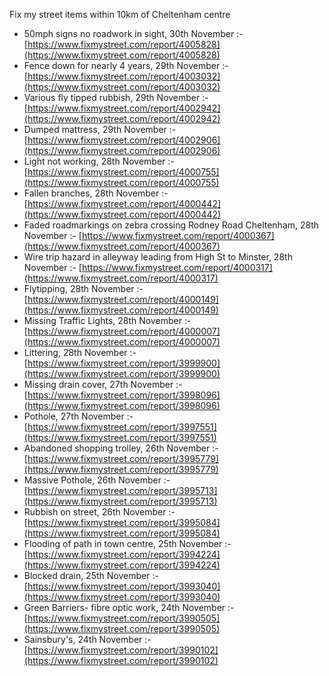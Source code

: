 Fix my street items within 10km of Cheltenham centre

<!-- fix_marker starts -->

- 50mph signs no roadwork in sight, 30th November :- [https://www.fixmystreet.com/report/4005828](https://www.fixmystreet.com/report/4005828)
- Fence down for nearly 4 years, 29th November :- [https://www.fixmystreet.com/report/4003032](https://www.fixmystreet.com/report/4003032)
- Various fly tipped rubbish, 29th November :- [https://www.fixmystreet.com/report/4002942](https://www.fixmystreet.com/report/4002942)
- Dumped mattress, 29th November :- [https://www.fixmystreet.com/report/4002906](https://www.fixmystreet.com/report/4002906)
- Light not working, 28th November :- [https://www.fixmystreet.com/report/4000755](https://www.fixmystreet.com/report/4000755)
- Fallen branches, 28th November :- [https://www.fixmystreet.com/report/4000442](https://www.fixmystreet.com/report/4000442)
- Faded roadmarkings on zebra crossing Rodney Road Cheltenham, 28th November :- [https://www.fixmystreet.com/report/4000367](https://www.fixmystreet.com/report/4000367)
- Wire trip hazard in alleyway leading from High St to Minster, 28th November :- [https://www.fixmystreet.com/report/4000317](https://www.fixmystreet.com/report/4000317)
- Flytipping, 28th November :- [https://www.fixmystreet.com/report/4000149](https://www.fixmystreet.com/report/4000149)
- Missing Traffic Lights, 28th November :- [https://www.fixmystreet.com/report/4000007](https://www.fixmystreet.com/report/4000007)
- Littering, 28th November :- [https://www.fixmystreet.com/report/3999900](https://www.fixmystreet.com/report/3999900)
- Missing drain cover, 27th November :- [https://www.fixmystreet.com/report/3998096](https://www.fixmystreet.com/report/3998096)
- Pothole, 27th November :- [https://www.fixmystreet.com/report/3997551](https://www.fixmystreet.com/report/3997551)
- Abandoned shopping trolley, 26th November :- [https://www.fixmystreet.com/report/3995779](https://www.fixmystreet.com/report/3995779)
- Massive Pothole, 26th November :- [https://www.fixmystreet.com/report/3995713](https://www.fixmystreet.com/report/3995713)
- Rubbish on street, 26th November :- [https://www.fixmystreet.com/report/3995084](https://www.fixmystreet.com/report/3995084)
- Flooding of path in town centre, 25th November :- [https://www.fixmystreet.com/report/3994224](https://www.fixmystreet.com/report/3994224)
- Blocked drain, 25th November :- [https://www.fixmystreet.com/report/3993040](https://www.fixmystreet.com/report/3993040)
- Green Barriers- fibre optic work, 24th November :- [https://www.fixmystreet.com/report/3990505](https://www.fixmystreet.com/report/3990505)
- Sainsbury's, 24th November :- [https://www.fixmystreet.com/report/3990102](https://www.fixmystreet.com/report/3990102)

<!-- fix_marker ends -->